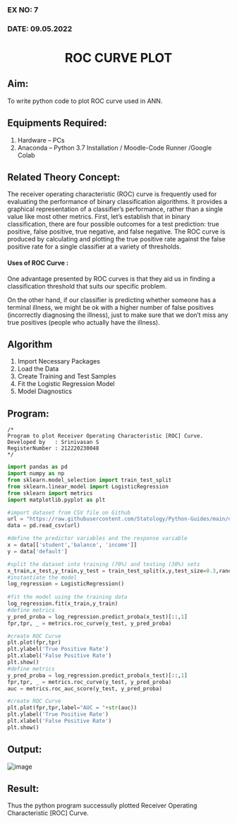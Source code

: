 ### EX NO: 7
### DATE: 09.05.2022

# <p align="center"> ROC CURVE PLOT </p>
## Aim:
   To write python code to plot ROC curve used in ANN.
## Equipments Required:
1. Hardware – PCs
2. Anaconda – Python 3.7 Installation / Moodle-Code Runner /Google Colab

## Related Theory Concept:
The receiver operating characteristic (ROC) curve is frequently used for evaluating the performance of binary classification algorithms. It provides a graphical representation of a classifier’s performance, rather than a single value like most other metrics. First, let’s establish that in binary classification, there are four possible outcomes for a test prediction: true positive, false positive, true negative, and false negative. The ROC curve is produced by calculating and plotting the true positive rate against the false positive rate for a single classifier at a variety of thresholds.

#### Uses of ROC Curve :
One advantage presented by ROC curves is that they aid us in finding a classification threshold that suits our specific problem.

On the other hand, if our classifier is predicting whether someone has a terminal illness, we might be ok with a higher number of false positives (incorrectly diagnosing the illness), just to make sure that we don’t miss any true positives (people who actually have the illness).
## Algorithm
1. Import Necessary Packages
2. Load the Data
3. Create Training and Test Samples
4. Fit the Logistic Regression Model
5. Model Diagnostics
## Program:
```
/*
Program to plot Receiver Operating Characteristic [ROC] Curve.
Developed by   : Srinivasan S
RegisterNumber : 212220230048
*/
```
```python
import pandas as pd
import numpy as np
from sklearn.model_selection import train_test_split
from sklearn.linear_model import LogisticRegression
from sklearn import metrics
import matplotlib.pyplot as plt

#import dataset from CSV file on Github
url = "https://raw.githubusercontent.com/Statology/Python-Guides/main/default.csv"
data = pd.read_csv(url)

#define the predictor variables and the response variable
x = data[['student','balance', 'income']]
y = data['default']

#split the dataset into training (70%) and testing (30%) sets
x_train,x_test,y_train,y_test = train_test_split(x,y,test_size=0.3,random_state=0)
#instantiate the model
log_regression = LogisticRegression()
                                    
#fit the model using the training data
log_regression.fit(x_train,y_train)
#define metrics
y_pred_proba = log_regression.predict_proba(x_test)[::,1]
fpr,tpr, _ = metrics.roc_curve(y_test, y_pred_proba)

#create ROC Curve
plt.plot(fpr,tpr)
plt.ylabel('True Positive Rate')
plt.xlabel('False Positive Rate')
plt.show()
#define metrics
y_pred_proba = log_regression.predict_proba(x_test)[::,1]
fpr,tpr, _ = metrics.roc_curve(y_test, y_pred_proba)
auc = metrics.roc_auc_score(y_test, y_pred_proba)

#create ROC Curve
plt.plot(fpr,tpr,label="AUC = "+str(auc))
plt.ylabel('True Positive Rate')
plt.xlabel('False Positive Rate')
plt.show()
```

## Output:
![image](https://user-images.githubusercontent.com/103049243/170912435-8da674a9-cf20-4a81-9aec-fa417dc037b0.png)

## Result:
Thus the python program successully plotted Receiver Operating Characteristic [ROC] Curve.
